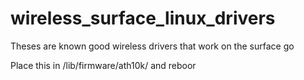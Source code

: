 # wireless_surface_linux_drivers
Theses are known good wireless drivers that work on the surface go

Place this in /lib/firmware/ath10k/
and reboor
